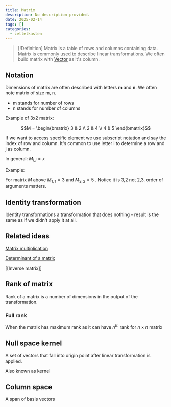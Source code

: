 ```yaml
---
title: Matrix
description: No description provided.
date: 2025-02-14
tags: []
categories:
  - zettelkasten
---
```


> [!Definition]
Matrix is a table of rows and columns containing data. Matrix is commonly used to describe linear transformations. We often build matrix with [Vector](Vector.md) as it's column.

## Notation

Dimensions of matrix are often described with letters **m** and **n**. We often note matrix of size m, n.

- m stands for number of rows
- n stands for number of columns

Example of 3x2 matrix:

 $$M = \begin{bmatrix} 3 & 2 \\ 2 & 4 \\ 4 & 5 \end{bmatrix}$$

If we want to access specific element we use subscript notation and say the index of row and column. It's common to use letter i to determine a row and j as column. 

In general: $M_{i,j} = x$ 

Example:

For matrix $M$ above $M_{1,1} = 3$ and $M _{3,2} = 5$ . Notice it is 3,2 not 2,3. order of arguments matters.

## Identity transformation

Identity transformations a transformation that does nothing - result is the same as if we didn't apply it at all.

## Related ideas

[Matrix multiplication](Matrix%20multiplication.md)

[Determinant of a matrix](Determinant%20of%20a%20matrix.md)

[[Inverse matrix]]

## Rank of matrix

Rank of a matrix is a number of dimensions in the output of the transformation. 

### Full rank

When the matrix has maximum rank as it can have $n^{th}$ rank for $n \times n$ matrix

## Null space kernel

A set of vectors that fall into origin point after linear transformation is applied.

Also known as kernel

## Column space

A span of basis vectors
